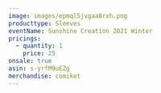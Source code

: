 ```yaml
---
image: images/epmql5jvgaa8rxh.png
producttype: Sleeves
eventName: Sunshine Creation 2021 Winter
pricings:
  - quantity: 1
    price: 25
onsale: true
asin: s-yrfM9uEZg
merchandise: comiket
---
```

